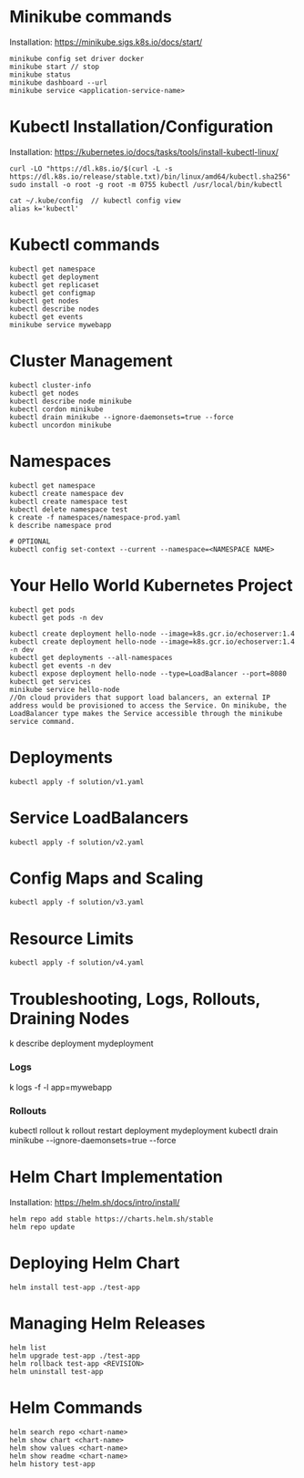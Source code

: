 
# Minikube commands
Installation: https://minikube.sigs.k8s.io/docs/start/
```
minikube config set driver docker
minikube start // stop
minikube status
minikube dashboard --url
minikube service <application-service-name>
```

# Kubectl Installation/Configuration
Installation: https://kubernetes.io/docs/tasks/tools/install-kubectl-linux/
```
curl -LO "https://dl.k8s.io/$(curl -L -s https://dl.k8s.io/release/stable.txt)/bin/linux/amd64/kubectl.sha256"
sudo install -o root -g root -m 0755 kubectl /usr/local/bin/kubectl

cat ~/.kube/config  // kubectl config view
alias k='kubectl'
```

# Kubectl commands
```
kubectl get namespace
kubectl get deployment
kubectl get replicaset
kubectl get configmap
kubectl get nodes
kubectl describe nodes
kubectl get events
minikube service mywebapp
```

# Cluster Management
```
kubectl cluster-info
kubectl get nodes
kubectl describe node minikube
kubectl cordon minikube
kubectl drain minikube --ignore-daemonsets=true --force
kubectl uncordon minikube
```

# Namespaces
```
kubectl get namespace
kubectl create namespace dev
kubectl create namespace test
kubectl delete namespace test
k create -f namespaces/namespace-prod.yaml
k describe namespace prod

# OPTIONAL
kubectl config set-context --current --namespace=<NAMESPACE NAME>
```

# Your Hello World Kubernetes Project
```
kubectl get pods
kubectl get pods -n dev 

kubectl create deployment hello-node --image=k8s.gcr.io/echoserver:1.4
kubectl create deployment hello-node --image=k8s.gcr.io/echoserver:1.4 -n dev
kubectl get deployments --all-namespaces
kubectl get events -n dev
kubectl expose deployment hello-node --type=LoadBalancer --port=8080
kubectl get services
minikube service hello-node
//On cloud providers that support load balancers, an external IP address would be provisioned to access the Service. On minikube, the LoadBalancer type makes the Service accessible through the minikube service command.
```

# Deployments 
```
kubectl apply -f solution/v1.yaml
```

# Service LoadBalancers 
```
kubectl apply -f solution/v2.yaml
```

# Config Maps and Scaling 
```
kubectl apply -f solution/v3.yaml
```

# Resource Limits
```
kubectl apply -f solution/v4.yaml
```

# Troubleshooting, Logs, Rollouts, Draining Nodes 
k describe deployment mydeployment
### Logs
k logs -f -l app=mywebapp
### Rollouts
kubectl rollout 
k rollout restart deployment mydeployment
kubectl drain minikube --ignore-daemonsets=true --force

# Helm Chart Implementation
Installation: https://helm.sh/docs/intro/install/
```
helm repo add stable https://charts.helm.sh/stable
helm repo update
```

# Deploying Helm Chart
```
helm install test-app ./test-app
```

# Managing Helm Releases
```
helm list
helm upgrade test-app ./test-app
helm rollback test-app <REVISION>
helm uninstall test-app
```

# Helm Commands
```
helm search repo <chart-name>
helm show chart <chart-name>
helm show values <chart-name>
helm show readme <chart-name>
helm history test-app
```

